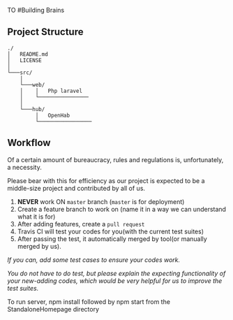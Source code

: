 TO #Building Brains


## Project Structure

```
./
│   README.md
│   LICENSE  
│
└───src/  
    │
    └───web/   
    │    │   Php laravel  
    │    └──────────────── 
    │        
    └───hub/  
         │   OpenHab  
         └─────────────────

```



## Workflow
Of a certain amount of bureaucracy, rules and regulations is, unfortunately, a necessity. 

Please bear with this for efficiency as our project is expected to be a middle-size project and   contributed by all of us.


1. __NEVER__ work ON `master` branch (`master` is for deployment)
2. Create a feature branch to work on (name it in a way we can understand what it is for)
3. After adding features, create a `pull request`
4. Travis CI will test your codes for you(with the current test suites)
5. After passing the test, it automatically merged by tool(or manually merged by us).



_If you can, add some test cases to ensure your codes work._
 
_You do not have to do test, but please explain the expecting functionality of your new-adding codes, which would be very helpful for us to improve the test suites._


To run server, npm install followed by npm start from the StandaloneHomepage directory
